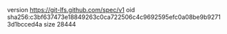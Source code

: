 version https://git-lfs.github.com/spec/v1
oid sha256:c3bf637473e18849263c0ca722506c4c9692595efc0a08be9b92713d1bcced4a
size 28444
